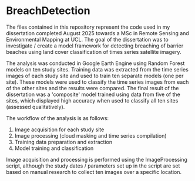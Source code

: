 # BreachDetection
The files contained in this repository represent the code used in my dissertation completed August 2025 towards a MSc in Remote Sensing and Environmental Mapping at UCL.
The goal of the dissertation was to investigate / create a model framework for detecting breaching of barrier beaches using land cover classification of times series satellite imagery.

The analysis was conducted in Google Earth Engine using Random Forest models on ten study sites. Training data was extracted from the time series images of each study site and used
to train ten separate models (one per site). These models were used to classify the time series images from each of the other sites and the results were compared. The final result of
the dissertation was a 'composite' model trained using data from five of the sites, which displayed high accuracy when used to classify all ten sites (assessed qualitatively).

The workflow of the analysis is as follows:

1. Image acquisition for each study site
2. Image processing (cloud masking and time series compilation)
3. Training data preparation and extraction
4. Model training and classification

Image acquisition and processing is performed using the ImageProcessing script, although the study dates / parameters set up in the script are set based on manual research to collect
ten images over a specific location.


